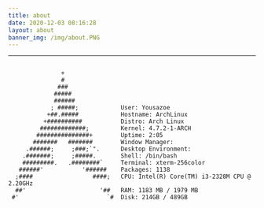 ```yaml
---
title: about
date: 2020-12-03 08:16:28
layout: about
banner_img: /img/about.PNG
---
```


<!--<img src="https://raw.githubusercontent.com/sagar-viradiya/sagar-viradiya/master/resources/banner.png" alt="Hello world">-->
---

```

               +                
               #                
              ###               
             #####              
             ######             
            ; #####;            User: Yousazoe
           +##.#####            Hostname: ArchLinux
          +##########           Distro: Arch Linux
         #############;         Kernel: 4.7.2-1-ARCH
        ###############+        Uptime: 2:05
       #######   #######        Window Manager: 
     .######;     ;###;`".      Desktop Environment: 
    .#######;     ;#####.       Shell: /bin/bash
    #########.   .########`     Terminal: xterm-256color
   ######'           '######    Packages: 1138
  ;####                 ####;   CPU: Intel(R) Core(TM) i3-2328M CPU @ 2.20GHz
  ##'                     '##   RAM: 1183 MB / 1979 MB 
 #'                         `#  Disk: 214GB / 489GB

 

```
 

<!--<p align="center"> 
  <b>Visitor count</b>
  <img src="https://profile-counter.glitch.me/youszoe/count.svg" />
</p>-->

<!--[![github stats](https://github-readme-stats.vercel.app/api?username=Yousazoe&count_private=true&show_icons=true)](https://github.com/anuraghazra/github-readme-stats)-->


<br/>

<center><img src="http://ghchart.rshah.org/409ba5/yousazoe" alt="" /></center>
